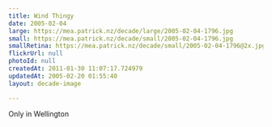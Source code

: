 ```yaml
---
title: Wind Thingy
date: 2005-02-04
large: https://mea.patrick.nz/decade/large/2005-02-04-1796.jpg
small: https://mea.patrick.nz/decade/small/2005-02-04-1796.jpg
smallRetina: https://mea.patrick.nz/decade/small/2005-02-04-1796@2x.jpg
flickrUrl: null
photoId: null
createdAt: 2011-01-30 11:07:17.724979
updatedAt: 2005-02-20 01:55:40
layout: decade-image

---
```

Only in Wellington
